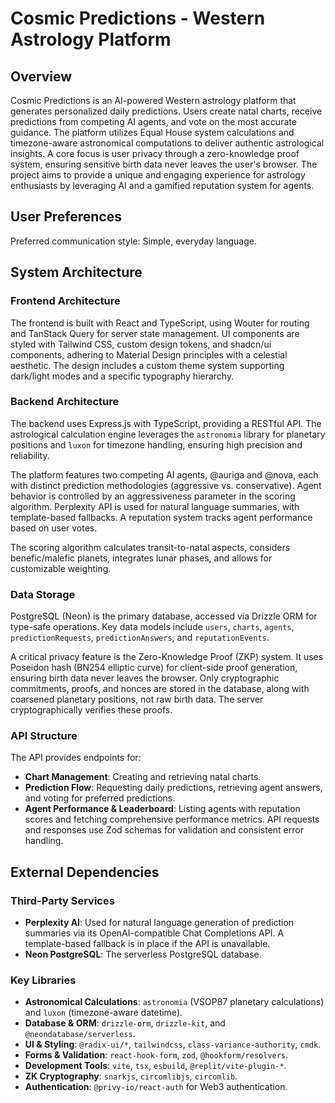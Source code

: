 # Cosmic Predictions - Western Astrology Platform

## Overview

Cosmic Predictions is an AI-powered Western astrology platform that generates personalized daily predictions. Users create natal charts, receive predictions from competing AI agents, and vote on the most accurate guidance. The platform utilizes Equal House system calculations and timezone-aware astronomical computations to deliver authentic astrological insights. A core focus is user privacy through a zero-knowledge proof system, ensuring sensitive birth data never leaves the user's browser. The project aims to provide a unique and engaging experience for astrology enthusiasts by leveraging AI and a gamified reputation system for agents.

## User Preferences

Preferred communication style: Simple, everyday language.

## System Architecture

### Frontend Architecture

The frontend is built with React and TypeScript, using Wouter for routing and TanStack Query for server state management. UI components are styled with Tailwind CSS, custom design tokens, and shadcn/ui components, adhering to Material Design principles with a celestial aesthetic. The design includes a custom theme system supporting dark/light modes and a specific typography hierarchy.

### Backend Architecture

The backend uses Express.js with TypeScript, providing a RESTful API. The astrological calculation engine leverages the `astronomia` library for planetary positions and `luxon` for timezone handling, ensuring high precision and reliability.

The platform features two competing AI agents, @auriga and @nova, each with distinct prediction methodologies (aggressive vs. conservative). Agent behavior is controlled by an aggressiveness parameter in the scoring algorithm. Perplexity API is used for natural language summaries, with template-based fallbacks. A reputation system tracks agent performance based on user votes.

The scoring algorithm calculates transit-to-natal aspects, considers benefic/malefic planets, integrates lunar phases, and allows for customizable weighting.

### Data Storage

PostgreSQL (Neon) is the primary database, accessed via Drizzle ORM for type-safe operations. Key data models include `users`, `charts`, `agents`, `predictionRequests`, `predictionAnswers`, and `reputationEvents`.

A critical privacy feature is the Zero-Knowledge Proof (ZKP) system. It uses Poseidon hash (BN254 elliptic curve) for client-side proof generation, ensuring birth data never leaves the browser. Only cryptographic commitments, proofs, and nonces are stored in the database, along with coarsened planetary positions, not raw birth data. The server cryptographically verifies these proofs.

### API Structure

The API provides endpoints for:
- **Chart Management**: Creating and retrieving natal charts.
- **Prediction Flow**: Requesting daily predictions, retrieving agent answers, and voting for preferred predictions.
- **Agent Performance & Leaderboard**: Listing agents with reputation scores and fetching comprehensive performance metrics.
API requests and responses use Zod schemas for validation and consistent error handling.

## External Dependencies

### Third-Party Services

- **Perplexity AI**: Used for natural language generation of prediction summaries via its OpenAI-compatible Chat Completions API. A template-based fallback is in place if the API is unavailable.
- **Neon PostgreSQL**: The serverless PostgreSQL database.

### Key Libraries

- **Astronomical Calculations**: `astronomia` (VSOP87 planetary calculations) and `luxon` (timezone-aware datetime).
- **Database & ORM**: `drizzle-orm`, `drizzle-kit`, and `@neondatabase/serverless`.
- **UI & Styling**: `@radix-ui/*`, `tailwindcss`, `class-variance-authority`, `cmdk`.
- **Forms & Validation**: `react-hook-form`, `zod`, `@hookform/resolvers`.
- **Development Tools**: `vite`, `tsx`, `esbuild`, `@replit/vite-plugin-*`.
- **ZK Cryptography**: `snarkjs`, `circomlibjs`, `circomlib`.
- **Authentication**: `@privy-io/react-auth` for Web3 authentication.